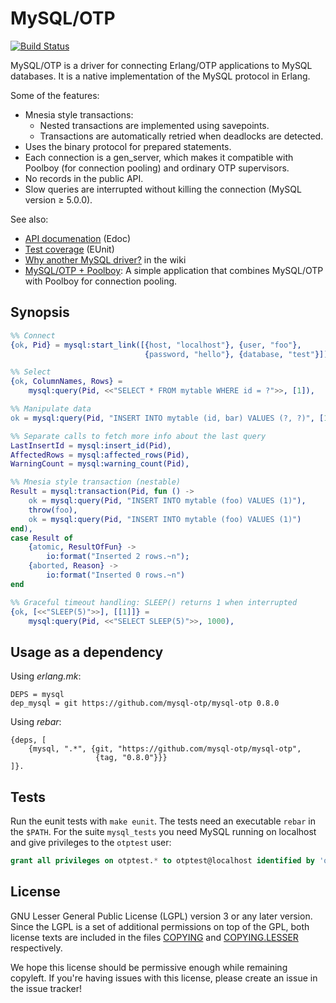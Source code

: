 MySQL/OTP
=========

[![Build Status](https://travis-ci.org/mysql-otp/mysql-otp.svg)](https://travis-ci.org/mysql-otp/mysql-otp)

MySQL/OTP is a driver for connecting Erlang/OTP applications to MySQL
databases. It is a native implementation of the MySQL protocol in Erlang.

Some of the features:

* Mnesia style transactions:
  * Nested transactions are implemented using savepoints.
  * Transactions are automatically retried when deadlocks are detected.
* Uses the binary protocol for prepared statements.
* Each connection is a gen_server, which makes it compatible with Poolboy (for
  connection pooling) and ordinary OTP supervisors.
* No records in the public API.
* Slow queries are interrupted without killing the connection (MySQL version
  ≥ 5.0.0).

See also:

* [API documenation](//mysql-otp.github.io/mysql-otp/index.html) (Edoc)
* [Test coverage](//mysql-otp.github.io/mysql-otp/eunit.html) (EUnit)
* [Why another MySQL driver?](https://github.com/mysql-otp/mysql-otp/wiki#why-another-mysql-driver) in the wiki
* [MySQL/OTP + Poolboy](https://github.com/mysql-otp/mysql-otp-poolboy):
  A simple application that combines MySQL/OTP with Poolboy for connection
  pooling.

Synopsis
--------

```Erlang
%% Connect
{ok, Pid} = mysql:start_link([{host, "localhost"}, {user, "foo"},
                              {password, "hello"}, {database, "test"}]),

%% Select
{ok, ColumnNames, Rows} =
    mysql:query(Pid, <<"SELECT * FROM mytable WHERE id = ?">>, [1]),

%% Manipulate data
ok = mysql:query(Pid, "INSERT INTO mytable (id, bar) VALUES (?, ?)", [1, 42]),

%% Separate calls to fetch more info about the last query
LastInsertId = mysql:insert_id(Pid),
AffectedRows = mysql:affected_rows(Pid),
WarningCount = mysql:warning_count(Pid),

%% Mnesia style transaction (nestable)
Result = mysql:transaction(Pid, fun () ->
    ok = mysql:query(Pid, "INSERT INTO mytable (foo) VALUES (1)"),
    throw(foo),
    ok = mysql:query(Pid, "INSERT INTO mytable (foo) VALUES (1)")
end),
case Result of
    {atomic, ResultOfFun} ->
        io:format("Inserted 2 rows.~n");
    {aborted, Reason} ->
        io:format("Inserted 0 rows.~n")
end

%% Graceful timeout handling: SLEEP() returns 1 when interrupted
{ok, [<<"SLEEP(5)">>], [[1]]} =
    mysql:query(Pid, <<"SELECT SLEEP(5)">>, 1000),
```

Usage as a dependency
---------------------

Using *erlang.mk*:

    DEPS = mysql
    dep_mysql = git https://github.com/mysql-otp/mysql-otp 0.8.0

Using *rebar*:

    {deps, [
        {mysql, ".*", {git, "https://github.com/mysql-otp/mysql-otp",
                       {tag, "0.8.0"}}}
    ]}.

Tests
-----

Run the eunit tests with `make eunit`. The tests need an executable `rebar` in
the `$PATH`. For the suite `mysql_tests` you need MySQL running on localhost
and give privileges to the `otptest` user:

```SQL
grant all privileges on otptest.* to otptest@localhost identified by 'otptest';
```

License
-------

GNU Lesser General Public License (LGPL) version 3 or any later version.
Since the LGPL is a set of additional permissions on top of the GPL, both
license texts are included in the files [COPYING](COPYING) and
[COPYING.LESSER](COPYING.LESSER) respectively.

We hope this license should be permissive enough while remaining copyleft. If
you're having issues with this license, please create an issue in the issue
tracker!
